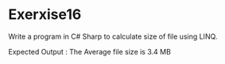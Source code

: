 # Exerxise16
Write a program in C# Sharp to calculate size of file using LINQ.

Expected Output :
The Average file size is 3.4 MB
